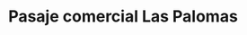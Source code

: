 ---
title: "Pasaje comercial Las Palomas"
url: /jilotepec/pasaje-comercial-las-palomas/
shop: centro comercial
---